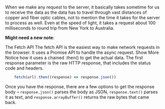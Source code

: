 
When we make any request to the server, it basically takes sometime for us to receive the data as the data has to travel through vast distances of copper and fiber optic cables, not to mention the time it takes for the server to process as well. Even at the speed of light, it takes a request about 100 milliseconds to round trip from New York to Australia.

**Might need a new note**:

The Fetch API The fetch API is the easiest way to make network requests in the browser. It uses a Promise API to handle the async request. Show More Notice how it uses a chained .then() to get the actual data. The first response parameter is the raw HTTP response, that includes the status code and headers.

```js
    fetch(url).then((response) => response.json())
```

Once you have the response, there are a few options to get the response body – `response.json()` parses the body as JSON, `response.text()` parses it as text, and `response.arrayBuffer()` returns the raw bytes that came back.
